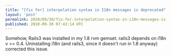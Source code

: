 ```yaml
---
title: "[fix for] interpolation syntax in I18n messages is deprecated"
layout: 'post'
permalink: 2010/09/30/fix-for-interpolation-syntax-in-i18n-messages-is-deprecated
published: 2010-09-30 07:43:14 UTC
---
```

Somehow, Rails3 was installed in my 1.8 rvm gemset. rails3 depends on i18n v &gt;= 0.4. Uninstalling i18n (and rails3, since it doesn't run in 1.8 anyway) corrected this issue.
